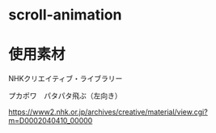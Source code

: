 # scroll-animation

# 使用素材
NHKクリエイティブ・ライブラリー

プカポワ　パタパタ飛ぶ（左向き）

https://www2.nhk.or.jp/archives/creative/material/view.cgi?m=D0002040410_00000

